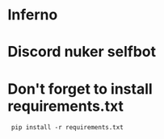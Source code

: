 # Inferno
# Discord nuker selfbot 
# Don't forget to install requirements.txt
``` pip install -r requirements.txt```
